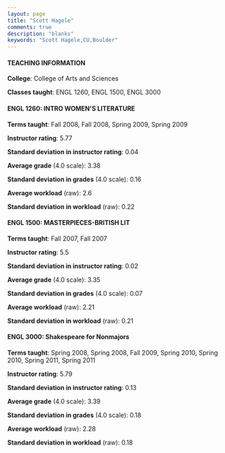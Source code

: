 ```yaml
---
layout: page
title: "Scott Hagele" 
comments: true
description: "blanks"
keywords: "Scott Hagele,CU,Boulder"
---
```

<head>
<script src="https://ajax.googleapis.com/ajax/libs/jquery/2.1.3/jquery.min.js"></script>
<script src="https://dl.dropboxusercontent.com/s/pc42nxpaw1ea4o9/highcharts.js?dl=0"></script>
<!-- <script src="../assets/js/highcharts.js"></script> -->
<style type="text/css">@font-face {
	font-family: "Bebas Neue";
	src: url(https://www.filehosting.org/file/details/544349/BebasNeue Regular.otf) format("opentype");
	}
	h1.Bebas { 
		font-family: "Bebas Neue", Verdana, Tahoma;
	}
</style>
</head>
	   
#### TEACHING INFORMATION

**College**: College of Arts and Sciences

**Classes taught**: ENGL 1260, ENGL 1500, ENGL 3000

#### ENGL 1260: INTRO WOMEN'S LITERATURE

**Terms taught**: Fall 2008, Fall 2008, Spring 2009, Spring 2009

**Instructor rating**: 5.77

**Standard deviation in instructor rating**: 0.04

**Average grade** (4.0 scale): 3.38

**Standard deviation in grades** (4.0 scale): 0.16

**Average workload** (raw): 2.6

**Standard deviation in workload** (raw): 0.22

#### ENGL 1500: MASTERPIECES-BRITISH LIT

**Terms taught**: Fall 2007, Fall 2007

**Instructor rating**: 5.5

**Standard deviation in instructor rating**: 0.02

**Average grade** (4.0 scale): 3.35

**Standard deviation in grades** (4.0 scale): 0.07

**Average workload** (raw): 2.21

**Standard deviation in workload** (raw): 0.21

#### ENGL 3000: Shakespeare for Nonmajors

**Terms taught**: Spring 2008, Spring 2008, Fall 2009, Spring 2010, Spring 2010, Spring 2011, Spring 2011

**Instructor rating**: 5.79

**Standard deviation in instructor rating**: 0.13

**Average grade** (4.0 scale): 3.39

**Standard deviation in grades** (4.0 scale): 0.18

**Average workload** (raw): 2.28

**Standard deviation in workload** (raw): 0.18

